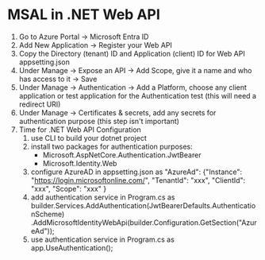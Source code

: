 # MSAL in .NET Web API
1. Go to Azure Portal -> Microsoft Entra ID
2. Add New Application -> Register your Web API
3. Copy the Directory (tenant) ID and Application (client) ID for Web API appsetting.json
4. Under Manage -> Expose an API -> Add Scope, give it a name and who has access to it -> Save
5. Under Manage -> Authentication -> Add a Platform, choose any client application or test application for the Authentication test (this will need a redirect URI)
6. Under Manage -> Certificates & secrets, add any secrets for authentication purpose (this step isn't important)
7. Time for .NET Web API Configuration
   1. use CLI to build your dotnet project
   2. install two packages for authentication purposes:
      - Microsoft.AspNetCore.Authentication.JwtBearer
      - Microsoft.Identity.Web
   3. configure AzureAD in appsetting.json as
      "AzureAd": 
        {"Instance": "https://login.microsoftonline.com/",
        "TenantId": "xxx",
        "ClientId": "xxx",
        "Scope": "xxx"
      } 
   4. add authentication service in Program.cs as
      builder.Services.AddAuthentication(JwtBearerDefaults.AuthenticationScheme)
          .AddMicrosoftIdentityWebApi(builder.Configuration.GetSection("AzureAd"));
   5. use authentication service in Program.cs as
      app.UseAuthentication();
